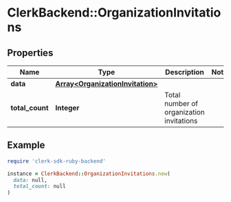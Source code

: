 # ClerkBackend::OrganizationInvitations

## Properties

| Name | Type | Description | Notes |
| ---- | ---- | ----------- | ----- |
| **data** | [**Array&lt;OrganizationInvitation&gt;**](OrganizationInvitation.md) |  |  |
| **total_count** | **Integer** | Total number of organization invitations  |  |

## Example

```ruby
require 'clerk-sdk-ruby-backend'

instance = ClerkBackend::OrganizationInvitations.new(
  data: null,
  total_count: null
)
```

